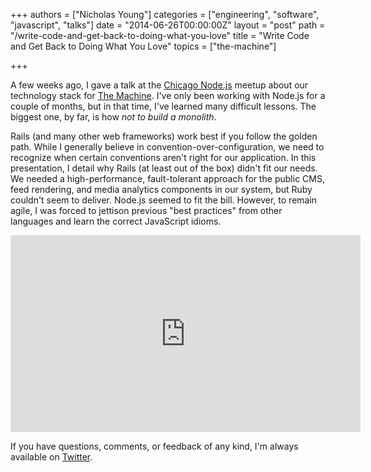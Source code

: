 +++
authors = ["Nicholas Young"]
categories = ["engineering", "software", "javascript", "talks"]
date = "2014-06-26T00:00:00Z"
layout = "post"
path = "/write-code-and-get-back-to-doing-what-you-love"
title = "Write Code and Get Back to Doing What You Love"
topics = ["the-machine"]

+++

A few weeks ago, I gave a talk at the [Chicago Node.js](http://www.meetup.com/Chicago-Nodejs) meetup about our technology stack for [The Machine](http://nicholaswyoung.com/work/machinefm). I've only been working with Node.js for a couple of months, but in that time, I've learned many difficult lessons. The biggest one, by far, is how *not to build a monolith*.

Rails (and many other web frameworks) work best if you follow the golden path. While I generally believe in convention-over-configuration, we need to recognize when certain conventions aren't right for our application. In this presentation, I detail why Rails (at least out of the box) didn't fit our needs. We needed a high-performance, fault-tolerant approach for the public CMS, feed rendering, and media analytics components in our system, but Ruby couldn't seem to deliver. Node.js seemed to fit the bill. However, to remain agile, I was forced to jettison previous "best practices" from other languages and learn the correct JavaScript idioms.

<iframe width="560" height="315" src="https://www.youtube.com/embed/xgsZCC10z2s" frameborder="0" allowfullscreen></iframe>

If you have questions, comments, or feedback of any kind, I'm always available on [Twitter](http://twitter.com/nicholaswyoung).

